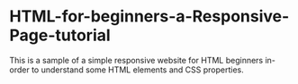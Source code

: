 # HTML-for-beginners-a-Responsive-Page-tutorial
This is a sample of a simple responsive website for HTML beginners in-order to understand some HTML elements and CSS properties.

